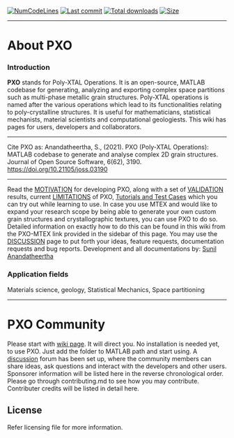 [![NumCodeLines](https://img.shields.io/tokei/lines/github/SunilAnandatheertha/PXO)]() 
[![Last commit](https://img.shields.io/github/last-commit/SunilAnandatheertha/PXO)]()
[![Total downloads](https://img.shields.io/github/downloads/SunilAnandatheertha/PXO/total)]()
[![Size](https://img.shields.io/github/repo-size/SunilAnandatheertha/PXO)]()

***

# About PXO
### Introduction
**PXO** stands for Poly-XTAL Operations. It is an open-source, MATLAB codebase for generating, analyzing and exporting complex space partitions such as multi-phase metallic grain structures. Poly-XTAL operations is named after the various operations which lead to its functionalities relating to poly-crystalline structures. It is useful for mathematicians, statistical mechanists, material scientists and computational geologiests. This wiki has pages for users, developers and collaborators.
***
Cite PXO as: Anandatheertha, S., (2021). PXO (Poly-XTAL Operations): MATLAB codebase to generate and analyse complex 2D grain structures. Journal of Open Source Software, 6(62), 3190. https://doi.org/10.21105/joss.03190
***
Read the [MOTIVATION](https://github.com/SunilAnandatheertha/PXO/wiki/Motivation) for developing PXO, along with a set of [VALIDATION](https://github.com/SunilAnandatheertha/PXO/wiki/Validation) results, current [LIMITATIONS](https://github.com/SunilAnandatheertha/PXO/wiki/Limitations) of PXO, [Tutorials and Test Cases](https://github.com/SunilAnandatheertha/PXO/wiki/Tutorials-and-test-cases) which you can try out while learning to use. In case you use MTEX and would like to expand your research scope by being able to generate your own custom grain structures and crystallographic textures, you can use PXO to do so. Detailed information on exactly how to do this can be found in this wiki from the PXO-MTEX link provided in the sidebar of this page. You may use the [DISCUSSION](https://github.com/SunilAnandatheertha/PXO/discussions) page to put forth your ideas, feature requests, documentation requests and bug reports. Development and all documentations by: [Sunil Anandatheertha](https://sunilanandatheertha.github.io/)

### Application fields
Materials science, geology, Statistical Mechanics, Space partitioning

***

# PXO Community
Please start with [wiki page](https://github.com/SunilAnandatheertha/PXO/wiki). It will direct you. No installation is needed yet, to use PXO. Just add the folder to MATLAB path and start using. A [discussion](https://github.com/SunilAnandatheertha/PXO/discussions) forum has been set up, where the community members can share ideas, ask questions and interact with the developers and other users. Sponsorer information will be listed here in the reverse chronological order. Please go through contributing.md to see how you may contribute. Contributer credits will be listed in detail here.

## License
Refer licensing file for more information.
